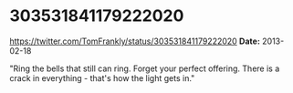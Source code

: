# 303531841179222020
https://twitter.com/TomFrankly/status/303531841179222020
**Date:** 2013-02-18

"Ring the bells that still can ring. Forget your perfect offering. There is a crack in everything - that's how the light gets in."
